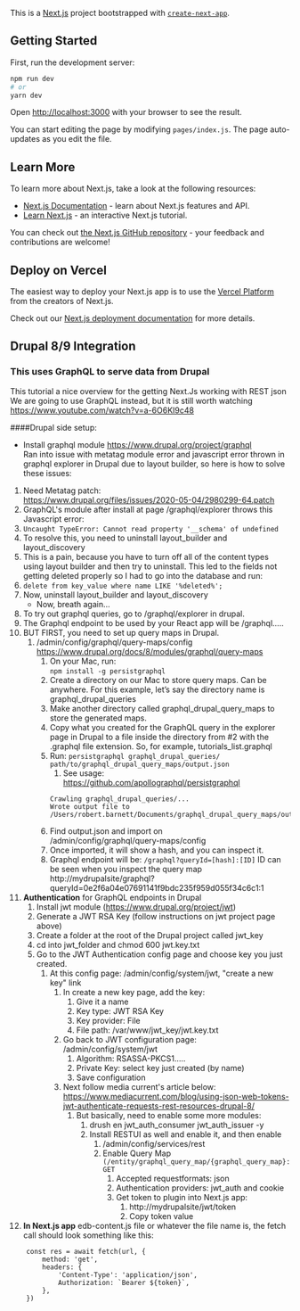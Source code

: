 This is a [Next.js](https://nextjs.org/) project bootstrapped with [`create-next-app`](https://github.com/zeit/next.js/tree/canary/packages/create-next-app).

## Getting Started

First, run the development server:

```bash
npm run dev
# or
yarn dev
```

Open [http://localhost:3000](http://localhost:3000) with your browser to see the result.

You can start editing the page by modifying `pages/index.js`. The page auto-updates as you edit the file.

## Learn More

To learn more about Next.js, take a look at the following resources:

- [Next.js Documentation](https://nextjs.org/docs) - learn about Next.js features and API.
- [Learn Next.js](https://nextjs.org/learn) - an interactive Next.js tutorial.

You can check out [the Next.js GitHub repository](https://github.com/zeit/next.js/) - your feedback and contributions are welcome!

## Deploy on Vercel

The easiest way to deploy your Next.js app is to use the [Vercel Platform](https://vercel.com/import?utm_medium=default-template&filter=next.js&utm_source=create-next-app&utm_campaign=create-next-app-readme) from the creators of Next.js.

Check out our [Next.js deployment documentation](https://nextjs.org/docs/deployment) for more details.

## Drupal 8/9 Integration
### This uses GraphQL to serve data from Drupal
This tutorial a nice overview for the getting Next.Js working with REST json<br/> 
We are going to use GraphQL instead, but it is still worth watching<br/>
https://www.youtube.com/watch?v=a-6O6KI9c48


####Drupal side setup:<br/>
* Install graphql module https://www.drupal.org/project/graphql<br/>
Ran into issue with metatag module error and javascript error thrown in graphql explorer in Drupal due to layout builder, so here is how to solve these issues:
1. Need Metatag patch:<br/> 
https://www.drupal.org/files/issues/2020-05-04/2980299-64.patch
2. GraphQL's module after install at page /graphql/explorer throws this Javascript error:
3. `Uncaught TypeError: Cannot read property '__schema' of undefined`
4. To resolve this, you need to uninstall layout_builder and layout_discovery
5. This is a pain, because you have to turn off all of the content types using layout builder and then try to uninstall.  This led to the fields not getting deleted properly so I had to go into the database and run:
6. `delete from key_value where name LIKE '%deleted%';`
7. Now, uninstall layout_builder and layout_discovery
    * Now, breath again…
8. To try out graphql queries, go to /graphql/explorer in drupal.
9. The Graphql endpoint to be used by your React app will be /graphql…..
10. BUT FIRST, you need to set up query maps in Drupal.
    1. /admin/config/graphql/query-maps/config
    https://www.drupal.org/docs/8/modules/graphql/query-maps
        1. On your Mac, run:<br/>
`npm install -g persistgraphql`
        2. Create a directory on our Mac to store query maps.  Can be anywhere.  For this example, let’s say the directory name is graphql_drupal_queries
        3. Make another directory called graphql_drupal_query_maps to store the generated maps.
        4. Copy what you created for the GraphQL query in the explorer page in Drupal to a file inside the directory from #2 with the .graphql file extension.  So, for example, tutorials_list.graphql
        5. Run: `persistgraphql graphql_drupal_queries/ path/to/graphql_drupal_query_maps/output.json`
            1. See usage:<br/> 
            https://github.com/apollographql/persistgraphql<br/>
            ```Should do something like:<br/>
            Crawling graphql_drupal_queries/...
            Wrote output file to /Users/robert.barnett/Documents/graphql_drupal_query_maps/output.json.
        6. Find output.json and import on<br/> 
           /admin/config/graphql/query-maps/config<br/>
        7. Once imported, it will show a hash, and you can inspect it.  
        8. Graphql endpoint will be: `/graphql?queryId=[hash]:[ID]`
            ID can be seen when you inspect the query map<br/>
            http://mydrupalsite/graphql?queryId=0e2f6a04e07691141f9bdc235f959d055f34c6c1:1
11. <b>Authentication</b> for GraphQL endpoints in Drupal
    1. Install jwt module (https://www.drupal.org/project/jwt)
    2. Generate a JWT RSA Key (follow instructions on jwt project page above)
    3. Create a folder at the root of the Drupal project called jwt_key
    4. cd into jwt_folder and chmod 600 jwt.key.txt
    5. Go to the JWT Authentication config page and choose key you just created.
        1. At this config page: /admin/config/system/jwt, "create a new key" link
            1. In create a new key page, add the key:
                1. Give it a name
                2. Key type: JWT RSA Key
                3. Key provider: File
                4. File path: /var/www/jwt_key/jwt.key.txt
            2. Go back to JWT configuration page: /admin/config/system/jwt
                1. Algorithm: RSASSA-PKCS1…..
                2. Private Key: select key just created (by name)
                3. Save configuration
            3. Next follow media current's article below:<br/>
                https://www.mediacurrent.com/blog/using-json-web-tokens-jwt-authenticate-requests-rest-resources-drupal-8/
                1. But basically, need to enable some more modules:<br/>
                    1. drush en jwt_auth_consumer jwt_auth_issuer -y
                    2. Install RESTUI as well and enable it, and then enable
                        1. /admin/config/services/rest
                        2. Enable Query Map<br/>
                            `(/entity/graphql_query_map/{graphql_query_map}: GET`
                            1. Accepted requestformats: json
                            2. Authentication providers: jwt_auth and cookie
                            3. Get token to plugin into Next.js app:
                                1. http://mydrupalsite/jwt/token
                                2. Copy token value
12. <b>In Next.js app</b> edb-content.js file or whatever the file name is, the fetch call should look something like this:<br/>
```	const token = 'TOKEN VALUE PASTED HERE'
   	const res = await fetch(url, {
       	method: 'get',
       	headers: {
           	'Content-Type': 'application/json',
           	Authorization: `Bearer ${token}`,
       	},
   	})
```      


